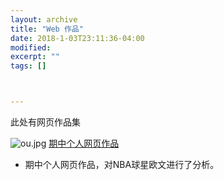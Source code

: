 ```yaml
---
layout: archive
title: "Web 作品"
date: 2018-1-03T23:11:36-04:00
modified:
excerpt: ""
tags: []



---
```


此处有网页作品集

![ou.jpg](https://s1.ax1x.com/2018/01/07/pZIBnA.jpg)
[期中个人网页作品](https://baizui.github.io/portfolio/网页/index)
- 期中个人网页作品，对NBA球星欧文进行了分析。